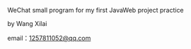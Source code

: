 WeChat small program for my first JavaWeb project practice

by Wang Xilai

email：[1257811052@qq.com](mailto:1257811052@qq.com)

